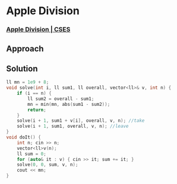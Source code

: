 # Apple Division 
### [Apple Division | CSES](https://cses.fi/problemset/task/1623)

## Approach

## Solution 
```cpp
ll mn = 1e9 + 8;
void solve(int i, ll sum1, ll overall, vector<ll>& v, int n) {
    if (i == n) {
        ll sum2 = overall - sum1; 
        mn = min(mn, abs(sum1 - sum2));
        return;
    }
    solve(i + 1, sum1 + v[i], overall, v, n); //take
    solve(i + 1, sum1, overall, v, n); //leave
}
void doIt() {
    int n; cin >> n; 
    vector<ll>v(n); 
    ll sum = 0;
    for (auto& it : v) { cin >> it; sum += it; }
    solve(0, 0, sum, v, n); 
    cout << mn; 
}
```
